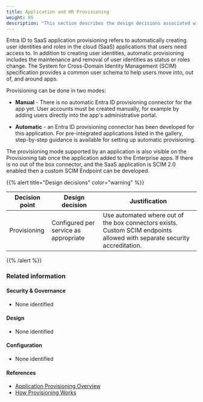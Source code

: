 ```yaml
---
title: Application and HR Provisioning
weight: 85
description: "This section describes the design decisions associated with automated provisioning of user identities for system(s) built using ASD's Blueprint for Secure Cloud."
---
```


Entra ID to SaaS application provisioning refers to automatically creating user identities and roles in the cloud (SaaS) applications that users need access to. In addition to creating user identities, automatic provisioning includes the maintenance and removal of user identities as status or roles change. The System for Cross-Domain Identity Management (SCIM) specification provides a common user schema to help users move into, out of, and around apps.

Provisioning can be done in two modes:

* **Manual** - There is no automatic Entra ID provisioning connector for the app yet. User accounts must be created manually, for example by adding users directly into the app's administrative portal.

* **Automatic** - an Entra ID provisioning connector has been developed for this application. For pre-integrated applications listed in the gallery, step-by-step guidance is available for setting up automatic provisioning.

The provisioning mode supported by an application is also visible on the Provisioning tab once the application added to the Enterprise apps. If there is no out of the box connector, and the SaaS application is SCIM 2.0 enabled then a custom SCIM Endpoint can be developed.

{{% alert title="Design decisions" color="warning" %}}

| Decision point | Design decision                       | Justification                                                                                                             |
| -------------- | ------------------------------------- | ------------------------------------------------------------------------------------------------------------------------- |
| Provisioning   | Configured per service as appropriate | Use automated where out of the box connectors exists. Custom SCIM endpoints allowed with separate security accreditation. |

{{% /alert %}}

### Related information

#### Security & Governance

* None identified

#### Design

* None identified

#### Configuration

* None identified

#### References

* [Application Provisioning Overview](https://learn.microsoft.com/entra/identity/app-provisioning/user-provisioning)
* [How Provisioning Works](https://learn.microsoft.com/entra/identity/app-provisioning/how-provisioning-works)
